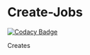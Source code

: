 # Create-Jobs

[![Codacy Badge](https://api.codacy.com/project/badge/Grade/198159ca06684d86ae60cfef0591f06b)](https://app.codacy.com/gh/tkoppop/Create-Jobs?utm_source=github.com&utm_medium=referral&utm_content=tkoppop/Create-Jobs&utm_campaign=Badge_Grade_Settings)

Creates 
